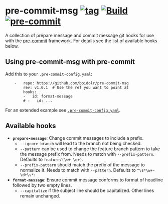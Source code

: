 pre-commit-msg [![tag](https://img.shields.io/github/v/tag/boidolr/pre-commit-msg?sort=semver)](https://github.com/boidolr/pre-commit-msg/tags) [![Build](https://github.com/boidolr/pre-commit-msg/actions/workflows/continous-integration.yml/badge.svg)](https://github.com/boidolr/pre-commit-msg/actions/workflows/continous-integration.yml) [![pre-commit](https://img.shields.io/badge/pre--commit-enabled-brightgreen?logo=pre-commit&logoColor=white)](https://github.com/pre-commit/pre-commit)
================

A collection of prepare message and commit message git hooks for use with the [pre-commit](https://github.com/pre-commit/pre-commit) framework. For details see the list of available hooks below.

## Using pre-commit-msg with pre-commit

Add this to your `.pre-commit-config.yaml`:
```
    -   repo: https://github.com/boidolr/pre-commit-msg
        rev: v1.0.1  # Use the ref you want to point at
        hooks:
        -   id: format-message
        # -   id: ...
```
For an extended example see [`.pre-commit-config.yaml`](.pre-commit-config.yaml).

## Available hooks

- **`prepare-message`**: Change commit messages to include a prefix.
    - `--ignore-branch` will lead to the branch not being checked.
    - `--pattern` can be used to change the feature branch pattern to take the message prefix from.
        Needs to match with `--prefix-pattern`. Defaults to `feature/(\w+-\d+)`.
    - `--prefix-pattern` should match the prefix of the message to normalize it.
        Needs to match with `--pattern`. Defaults to `^\s*\w+-\d+\s*:`
- **`format-message`**: Ensure commit message conforms to format of headline followed by two empty lines.
    - `--capitalize` if the subject line should be capitalized. Other lines remain unchanged.
